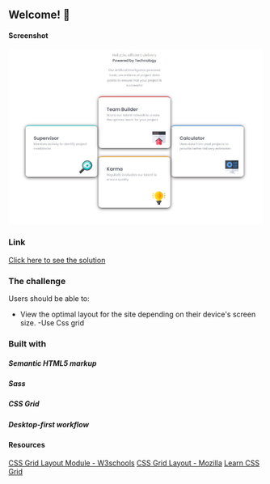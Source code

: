 

## Welcome! 👋


#### Screenshot

![](./screenshot.jpg)

### Link
[Click here to see the solution ](https://na-r-84.github.io/four-card-feature-section/)

### The challenge

Users should be able to:

- View the optimal layout for the site depending on their device's screen size.
-Use Css grid

### Built with
##### Semantic HTML5 markup
##### Sass
##### CSS Grid
##### Desktop-first workflow

#### Resources
[CSS Grid Layout Module - W3schools](https://www.w3schools.com/css/css_grid.asp)
[CSS Grid Layout - Mozilla](https://www.w3schools.com/css/css_grid.asp)
[Learn CSS Grid](https://learncssgrid.com/)










